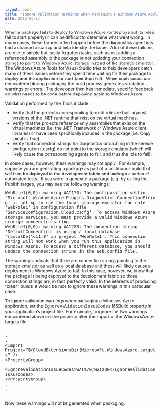 ```yaml
---
layout: post
title: "Ignore Validation Warnings when Packaging a Windows Azure Application"
date: 2012-06-27
---
```

<p>When a package fails to deploy to Windows Azure (or deploys but its roles fail to start properly) it can be difficult to determine what went wrong.&nbsp; In many cases, these failures often happen before the diagnostics agent has had a chance to startup and help identify the issue.&nbsp; A lot of these failures are due to simple but easily forgotten tasks, such as not adding a referenced assembly to the package or not updating your connection strings to point to Windows Azure storage instead of the storage emulator.&nbsp; The Windows Azure Tools for Visual Studio tries to help developers catch many of these issues before they spend time waiting for their package to deploy and the application to start (and then fail).&nbsp; When such issues are encountered during packaging the build process generates validation warnings or errors.&nbsp; The developer then has immediate, specific feedback on what needs to be done before deploying again to Windows Azure.</p>
<p>Validation performed by the Tools include:</p>
<ul>
<li>Verify that the projects corresponding to each role are built against versions of the .NET runtime that exist on the virtual machines.</li>
<li>Verify that the projects reference only assemblies that exist on the virtual machines (i.e. the .NET Framework or Windows Azure client libraries) or have been specifically included in the package (i.e. Copy Local is True).</li>
<li>Verify that connection strings for diagnostics or caching in the service configuration (.cscfg) do not point to the storage emulator (which will likely cause the corresponding agents to fail, and thus the role to fail).</li>
</ul>
<p>In some cases, however, these warnings may not apply.&nbsp; For example, suppose you are generating a package as part of a continuous build that will then be deployed to the development fabric and undergo a series of automated tests.&nbsp; If you were to generate a package (e.g. by calling the Publish target), you may see the following warnings:</p>
<p><span style="font-family: Courier New;" face="Courier New">WebRole1(0,0): warning WAT170: The configuration setting 'Microsoft.WindowsAzure.Plugins.Diagnostics.ConnectionString' is set up to use the local storage emulator for role 'WebRole1' in configuration file 'ServiceConfiguration.Cloud.cscfg'. To access Windows Azure storage services, you must provide a valid Windows Azure storage connection string. <br /> WebRole1(0,0): warning WAT230: The connection string 'DefaultConnection' is using a local database '(LocalDb)\v11.0' in project 'WebRole1'. This connection string will not work when you run this application in Windows Azure. To access a different database, you should update the connection string in the web.config file.</span></p>
<p>The warnings indicate that there are connection strings pointing to the storage emulator as well as a local database and these will likely cause a deployment to Windows Azure to fail.&nbsp; In this case, however, we know that the package is being deployed to the development fabric so those connection strings are, in fact, perfectly valid.&nbsp; In the interests of producing &ldquo;clean&rdquo; builds, it would be nice to ignore these warnings in this particular case.</p>
<p>To ignore validation warnings when packaging a Windows Azure application, set the <span style="font-family: Courier New;" face="Courier New">IgnoreValidationIssueCodes</span> MSBuild property in your application&rsquo;s project file.&nbsp; For example, to ignore the two warnings encountered above set the property after the import of the WindowsAzure targets file:</p>
<p><span style="font-family: Courier New;" face="Courier New">. <br /> . <br /> . <br />&lt;Import Project="$(CloudExtensionsDir)Microsoft.WindowsAzure.targets" /&gt; <br />&lt;PropertyGroup&gt; <br />&nbsp; &lt;IgnoreValidationIssueCodes&gt;WAT170;WAT230&lt;/IgnoreValidationIssueCodes&gt; <br />&lt;/PropertyGroup&gt; <br /> . <br /> . <br />.</span></p>
<p>Now these warnings will not be generated when packaging.</p>